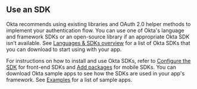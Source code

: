 ## Use an SDK

Okta recommends using existing libraries and OAuth 2.0 helper methods to implement your authentication flow. You can use one of Okta's language and framework SDKs or an open-source library if an appropriate Okta SDK isn’t available. See [Languages & SDKs overview](/code/) for a list of Okta SDKs that you can download to start using with your app.

For instructions on how to install and use Okta SDKs, refer to [Configure the SDK](/docs/guides/sign-into-spa-redirect/main/#configure-your-app) for front-end SDKs and [Add packages](/docs/guides/sign-into-mobile-app-redirect/main/#add-packages) for mobile SDKs. You can download Okta sample apps to see how the SDKs are used in your app's framework. See [Examples](#examples) for a list of sample apps.
